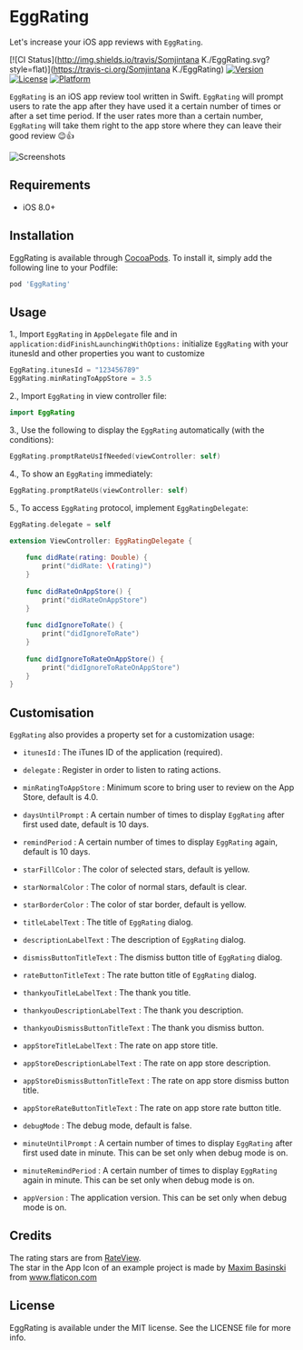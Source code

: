 # EggRating
Let's increase your iOS app reviews with `EggRating`.

[![CI Status](http://img.shields.io/travis/Somjintana K./EggRating.svg?style=flat)](https://travis-ci.org/Somjintana K./EggRating)
[![Version](https://img.shields.io/cocoapods/v/EggRating.svg?style=flat)](http://cocoapods.org/pods/EggRating)
[![License](https://img.shields.io/cocoapods/l/EggRating.svg?style=flat)](http://cocoapods.org/pods/EggRating)
[![Platform](https://img.shields.io/cocoapods/p/EggRating.svg?style=flat)](http://cocoapods.org/pods/EggRating)

`EggRating` is an iOS app review tool written in Swift. `EggRating` will prompt users to rate the app after they have used it a certain number of times or after a set time period. If the user rates more than a certain number, `EggRating` will take them right to the app store where they can leave their good review 😉👍 

![Screenshots](https://cloud.githubusercontent.com/assets/9149523/21668934/8649721e-d339-11e6-8d48-49d4cbb88fe0.png)

## Requirements

- iOS 8.0+

## Installation

EggRating is available through [CocoaPods](http://cocoapods.org). To install
it, simply add the following line to your Podfile:

```ruby
pod 'EggRating'
```

## Usage

1., Import `EggRating` in `AppDelegate` file and in `application:didFinishLaunchingWithOptions:` initialize `EggRating` with your itunesId and other properties you want to customize

```swift
EggRating.itunesId = "123456789"
EggRating.minRatingToAppStore = 3.5
```

2., Import `EggRating` in view controller file:

```swift
import EggRating
```

3., Use the following to display the `EggRating` automatically (with the conditions):

```swift
EggRating.promptRateUsIfNeeded(viewController: self)
```

4., To show an `EggRating` immediately:

```swift
EggRating.promptRateUs(viewController: self)
```

5., To access `EggRating` protocol, implement `EggRatingDelegate`:

```swift
EggRating.delegate = self
```

```swift
extension ViewController: EggRatingDelegate {
    
    func didRate(rating: Double) {
        print("didRate: \(rating)")
    }
    
    func didRateOnAppStore() {
        print("didRateOnAppStore")
    }
    
    func didIgnoreToRate() {
        print("didIgnoreToRate")
    }
    
    func didIgnoreToRateOnAppStore() {
        print("didIgnoreToRateOnAppStore")
    }
}
```
## Customisation

`EggRating` also provides a property set for a customization usage:

- `itunesId` : The iTunes ID of the application (required).

- `delegate` : Register in order to listen to rating actions.

- `minRatingToAppStore` : Minimum score to bring user to review on the App Store, default is 4.0.

- `daysUntilPrompt` : A certain number of times to display `EggRating` after first used date, default is 10 days.

- `remindPeriod` : A certain number of times to display `EggRating` again, default is 10 days.

- `starFillColor` : The color of selected stars, default is yellow.

- `starNormalColor` : The color of normal stars, default is clear.

- `starBorderColor` : The color of star border, default is yellow.

- `titleLabelText` : The title of `EggRating` dialog.

- `descriptionLabelText` : The description of `EggRating` dialog.

- `dismissButtonTitleText` : The dismiss button title of `EggRating` dialog.

- `rateButtonTitleText` : The rate button title of `EggRating` dialog.

- `thankyouTitleLabelText` : The thank you title.

- `thankyouDescriptionLabelText` : The thank you description.

- `thankyouDismissButtonTitleText` : The thank you dismiss button.

- `appStoreTitleLabelText` : The rate on app store title.

- `appStoreDescriptionLabelText` : The rate on app store description.

- `appStoreDismissButtonTitleText` : The rate on app store dismiss button title.

- `appStoreRateButtonTitleText` : The rate on app store rate button title.

- `debugMode` : The debug mode, default is false.

- `minuteUntilPrompt` : A certain number of times to display `EggRating` after first used date in minute. This can be set only when debug mode is on.
    
- `minuteRemindPeriod` : A certain number of times to display `EggRating` again in minute. This can be set only when debug mode is on.

- `appVersion` : The application version. This can be set only when debug mode is on.


## Credits
The rating stars are from [RateView](https://github.com/taruntyagi697/RateView). <br>
The star in the App Icon of an example project is made by [Maxim Basinski](http://www.flaticon.com/authors/maxim-basinski) from www.flaticon.com

## License

EggRating is available under the MIT license. See the LICENSE file for more info.
